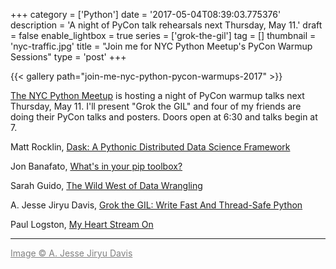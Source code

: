 +++
category = ['Python']
date = '2017-05-04T08:39:03.775376'
description = 'A night of PyCon talk rehearsals next Thursday, May 11.'
draft = false
enable_lightbox = true
series = ['grok-the-gil']
tag = []
thumbnail = 'nyc-traffic.jpg'
title = "Join me for NYC Python Meetup's PyCon Warmup Sessions"
type = 'post'
+++

{{< gallery path="join-me-nyc-python-pycon-warmups-2017" >}}

[The NYC Python Meetup](https://www.meetup.com/nycpython/events/239637180/) is hosting a night of PyCon warmup talks next Thursday, May 11. I'll present "Grok the GIL" and four of my friends are doing their PyCon talks and posters. Doors open at 6:30 and talks begin at 7.

<p>Matt Rocklin,&nbsp;<a href="https://us.pycon.org/2017/schedule/presentation/402/">Dask: A Pythonic Distributed Data Science Framework</a></p>
<p>Jon Banafato,&nbsp;<a href="https://us.pycon.org/2017/schedule/presentation/653/">What's in your pip toolbox?</a></p>
<p><span>Sarah Guido,&nbsp;<a href="https://us.pycon.org/2017/schedule/presentation/644/">The Wild West of Data Wrangling</a></span></p>
<p>A. Jesse Jiryu Davis,&nbsp;<a href="https://us.pycon.org/2017/schedule/presentation/320/">Grok the GIL: Write Fast And Thread-Safe Python</a></p>
<p>Paul Logston,&nbsp;<a href="https://us.pycon.org/2017/schedule/presentation/299/">My Heart Stream On</a></p>

***

<a href="https://flic.kr/p/6aE3t5" style="color: gray">Image &copy; A. Jesse Jiryu Davis</a>
